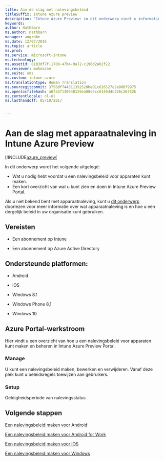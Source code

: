 ```yaml
---
title: Aan de slag met nalevingsbeleid
titleSuffix: Intune Azure preview
description: 'Intune Azure Preview: in dit onderwerp vindt u informatie over de vereisten voor het maken van een nalevingsbeleid in Microsoft Intune'
keywords: 
author: NathBarn
ms.author: nathbarn
manager: angrobe
ms.date: 12/07/2016
ms.topic: article
ms.prod: 
ms.service: microsoft-intune
ms.technology: 
ms.assetid: 8103df7f-1700-47b4-9a72-c196d2a02f22
ms.reviewer: muhosabe
ms.suite: ems
ms.custom: intune-azure
ms.translationtype: Human Translation
ms.sourcegitcommit: 3758df744311392528be01c826527c2a9d879975
ms.openlocfilehash: a0fa37130948126ea08e4cc0140d4c326c26782b
ms.contentlocale: nl-nl
ms.lasthandoff: 05/10/2017


---
```


# <a name="get-started-with-device-compliance-in-intune-azure-preview"></a>Aan de slag met apparaatnaleving in Intune Azure Preview


[!INCLUDE[azure_preview](../includes/azure_preview.md)]

In dit onderwerp wordt het volgende uitgelegd: 

- Wat u nodig hebt voordat u een nalevingsbeleid voor apparaten kunt maken.
- Een kort overzicht van wat u kunt zien en doen in Intune Azure Preview Portal. 

Als u niet bekend bent met apparaatnaleving, kunt u [dit onderwerp](what-is-device-compliance.md) doorlezen voor meer informatie over wat apparaatnaleving is en hoe u een dergelijk beleid in uw organisatie kunt gebruiken.

##  <a name="pre-requisites"></a>Vereisten

-   Een abonnement op Intune

-   Een abonnement op Azure Active Directory

##  <a name="supported-platforms"></a>Ondersteunde platformen:

-   Android

-   iOS

-   Windows 8.1

-   Windows Phone 8,1

-   Windows 10

##  <a name="azure-portal-workflow"></a>Azure Portal-werkstroom

Hier vindt u een overzicht van hoe u een nalevingsbeleid voor apparaten kunt maken en beheren in Intune Azure Preview Portal.

<!---### Overview

When you choose the **Set device compliance** workload, the blade opens with an  **Overview** section that displays a summary view of your compliance policies that you have created and the status of the devices they have been applied to. If you
don’t have any policies configured yet, the overview will just include the various reports but with no data.--->

### <a name="manage"></a>Manage

U kunt een nalevingsbeleid maken, bewerken en verwijderen. Vanaf deze plek kunt u beleidsregels toewijzen aan gebruikers.

<!---### Monitor

This section is a detailed view of what you see in the **Overview**. A list of all the reports are displayed in this section and you can interactively drill down through each of these reports.--->

### <a name="setup"></a>Setup

Geldigheidsperiode van nalevingsstatus

##  <a name="next-steps"></a>Volgende stappen
[Een nalevingsbeleid maken voor Android](create-a-compliance-policy-for-android.md)

[Een nalevingsbeleid maken voor Android for Work](create-a-compliance-policy-for-android-for-work.md)

[Een nalevingsbeleid maken voor iOS](create-a-compliance-policy-for-ios.md)

[Een nalevingsbeleid maken voor Windows](create-a-compliance-policy-for-windows.md)

